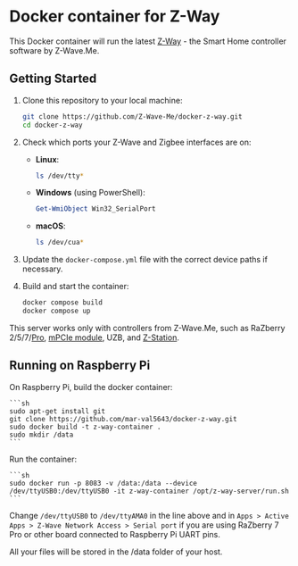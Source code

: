 # Docker container for Z-Way

This Docker container will run the latest [Z-Way](https://z-wave.me/z-way/) - the Smart Home controller software by Z-Wave.Me.

## Getting Started

1. Clone this repository to your local machine:

    ```sh
    git clone https://github.com/Z-Wave-Me/docker-z-way.git
    cd docker-z-way
    ```

2. Check which ports your Z-Wave and Zigbee interfaces are on:

    - **Linux**:

        ```sh
        ls /dev/tty*
        ```

    - **Windows** (using PowerShell):

        ```powershell
        Get-WmiObject Win32_SerialPort
        ```

    - **macOS**:

        ```sh
        ls /dev/cua*
        ```

3. Update the `docker-compose.yml` file with the correct device paths if necessary.

4. Build and start the container:

    ```sh
    docker compose build
    docker compose up
    ```

This server works only with controllers from Z-Wave.Me, such as RaZberry 2/5/7/[Pro](https://z-wave.me/products/razberry/), [mPCIe module](https://z-wave.me/products/mpcie/), UZB, and [Z-Station](https://z-wave.me/products/z-station/).

## Running on Raspberry Pi

On Raspberry Pi, build the docker container:

    ```sh
    sudo apt-get install git
    git clone https://github.com/mar-val5643/docker-z-way.git
    sudo docker build -t z-way-container .
    sudo mkdir /data
    ```

Run the container:

    ```sh
    sudo docker run -p 8083 -v /data:/data --device /dev/ttyUSB0:/dev/ttyUSB0 -it z-way-container /opt/z-way-server/run.sh
    ```

Change `/dev/ttyUSB0` to `/dev/ttyAMA0` in the line above and in `Apps > Active Apps > Z-Wave Network Access > Serial port` if you are using RaZberry 7 Pro or other board connected to Raspberry Pi UART pins.

All your files will be stored in the /data folder of your host.
